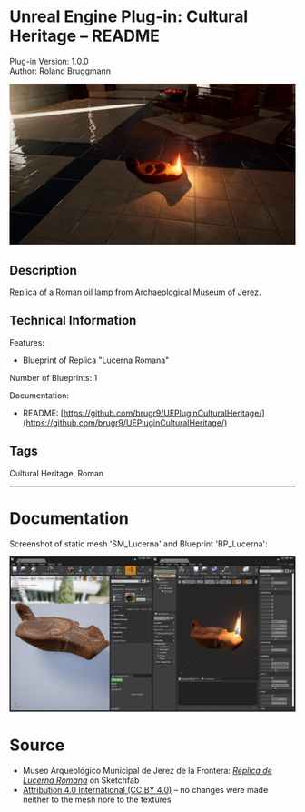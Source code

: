 # Unreal Engine Plug-in: Cultural Heritage &ndash; README

Plug-in Version: 1.0.0
<br>Author: Roland Bruggmann

![Screenshot Scene](Docs/ScreenshotScene.jpg "Screenshot Scene")

## Description

Replica of a Roman oil lamp from Archaeological Museum of Jerez.

## Technical Information

Features:

* Blueprint of Replica "Lucerna Romana"

Number of Blueprints: 1

Documentation:

* README: [https://github.com/brugr9/UEPluginCulturalHeritage/](https://github.com/brugr9/UEPluginCulturalHeritage/)

## Tags

Cultural Heritage, Roman

---

# Documentation

Screenshot of static mesh 'SM_Lucerna' and Blueprint 'BP_Lucerna':

![Screenshot BP_Lucerna](Docs/Screenshot-BP_Lucerna.jpg "Screenshot BP_Lucerna")

# Source

* Museo Arqueológico Municipal de Jerez de la Frontera: [*Réplica de Lucerna Romana*](https://sketchfab.com/3d-models/replica-de-lucerna-romana-museo-de-jerez-39a640dba68a413a9cc10338fa69ff2e) on Sketchfab
* [Attribution 4.0 International (CC BY 4.0)](https://creativecommons.org/licenses/by/4.0/) &ndash; no changes were made neither to the mesh nore to the textures
